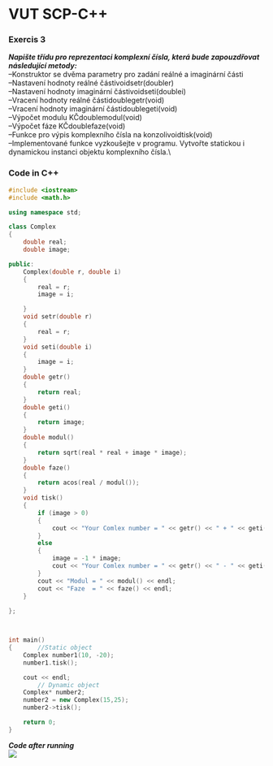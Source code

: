 # VUT SCP-C++
### Exercis 3

***Napište třídu pro reprezentaci komplexní čísla, která bude zapouzdřovat následující metody:***\
–Konstruktor se dvěma parametry pro zadání reálné a imaginární části\
–Nastavení hodnoty reálné částivoidsetr(doubler)\
–Nastavení hodnoty imaginární částivoidseti(doublei)\
–Vracení hodnoty reálné částidoublegetr(void)\
–Vracení hodnoty imaginární částidoublegeti(void)\
–Výpočet modulu KČdoublemodul(void)\
–Výpočet fáze KČdoublefaze(void)\
–Funkce pro výpis komplexního čísla na konzolivoidtisk(void)\
–Implementované funkce vyzkoušejte v programu. Vytvořte statickou i dynamickou instanci objektu komplexního čísla.\

### Code in C++
```C++
#include <iostream>
#include <math.h>

using namespace std;

class Complex
{
	double real;
	double image;

public:
	Complex(double r, double i)
	{
		real = r;
		image = i;

	}
	void setr(double r)
	{
		real = r;
	}
	void seti(double i)
	{
		image = i;
	}
	double getr()
	{
		return real;
	}
	double geti()
	{
		return image;
	}
	double modul()
	{
		return sqrt(real * real + image * image);
	}
	double faze()
	{
		return acos(real / modul());
	}
	void tisk()
	{
		if (image > 0)
		{
			cout << "Your Comlex number = " << getr() << " + " << geti() << "i" << endl;	
		}
		else                                                                          	//if image < 0
		{
			image = -1 * image;
			cout << "Your Comlex number = " << getr() << " - " << geti() << "i" << endl;	
		}
		cout << "Modul = " << modul() << endl;
		cout << "Faze  = " << faze() << endl;
	}
	
};



int main()
{		//Static object 
	Complex number1(10, -20);
	number1.tisk();

	cout << endl;
		// Dynamic object
	Complex* number2;
	number2 = new Complex(15,25);
	number2->tisk();

	return 0;
}


```
***Code after running*** \
![](https://github.com/TarikVUT/SCP-C-/blob/main/Exercises/cv3/images/image%201.PNG) 

